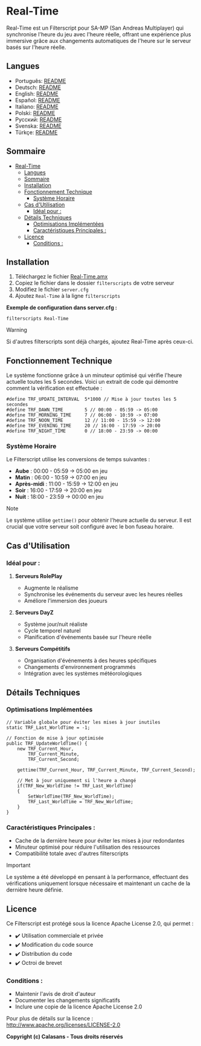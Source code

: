 # Real-Time

Real-Time est un Filterscript pour SA-MP (San Andreas Multiplayer) qui synchronise l'heure du jeu avec l'heure réelle, offrant une expérience plus immersive grâce aux changements automatiques de l'heure sur le serveur basés sur l'heure réelle.

## Langues

- Português: [README](../../)
- Deutsch: [README](../Deutsch/README.md)
- English: [README](../English/README.md)
- Español: [README](../Espanol/README.md)
- Italiano: [README](../Italiano/README.md)
- Polski: [README](../Polski/README.md)
- Русский: [README](../Русский/README.md)
- Svenska: [README](../Svenska/README.md)
- Türkçe: [README](../Turkce/README.md)

## Sommaire
- [Real-Time](#real-time)
  - [Langues](#langues)
  - [Sommaire](#sommaire)
  - [Installation](#installation)
  - [Fonctionnement Technique](#fonctionnement-technique)
    - [Système Horaire](#système-horaire)
  - [Cas d'Utilisation](#cas-dutilisation)
    - [Idéal pour :](#idéal-pour-)
  - [Détails Techniques](#détails-techniques)
    - [Optimisations Implémentées](#optimisations-implémentées)
    - [Caractéristiques Principales :](#caractéristiques-principales-)
  - [Licence](#licence)
    - [Conditions :](#conditions-)

## Installation

1. Téléchargez le fichier [Real-Time.amx](https://github.com/ocalasans/Real-Time/raw/refs/heads/main/src/Real-Time.amx)
2. Copiez le fichier dans le dossier `filterscripts` de votre serveur
3. Modifiez le fichier `server.cfg`
4. Ajoutez `Real-Time` à la ligne `filterscripts`

**Exemple de configuration dans server.cfg :**
```
filterscripts Real-Time
```

> [!WARNING]
> Si d'autres filterscripts sont déjà chargés, ajoutez Real-Time après ceux-ci.

## Fonctionnement Technique

Le système fonctionne grâce à un minuteur optimisé qui vérifie l'heure actuelle toutes les 5 secondes. Voici un extrait de code qui démontre comment la vérification est effectuée :

```pawn
#define TRF_UPDATE_INTERVAL  5*1000 // Mise à jour toutes les 5 secondes
#define TRF_DAWN_TIME        5 // 00:00 - 05:59 -> 05:00
#define TRF_MORNING_TIME     7 // 06:00 - 10:59 -> 07:00
#define TRF_NOON_TIME        12 // 11:00 - 15:59 -> 12:00
#define TRF_EVENING_TIME     20 // 16:00 - 17:59 -> 20:00
#define TRF_NIGHT_TIME       0 // 18:00 - 23:59 -> 00:00
```

### Système Horaire
Le Filterscript utilise les conversions de temps suivantes :
- **Aube** : 00:00 - 05:59 → 05:00 en jeu
- **Matin** : 06:00 - 10:59 → 07:00 en jeu
- **Après-midi** : 11:00 - 15:59 → 12:00 en jeu
- **Soir** : 16:00 - 17:59 → 20:00 en jeu
- **Nuit** : 18:00 - 23:59 → 00:00 en jeu

> [!NOTE]
> Le système utilise `gettime()` pour obtenir l'heure actuelle du serveur. Il est crucial que votre serveur soit configuré avec le bon fuseau horaire.

## Cas d'Utilisation

### Idéal pour :
1. **Serveurs RolePlay**
   - Augmente le réalisme
   - Synchronise les événements du serveur avec les heures réelles
   - Améliore l'immersion des joueurs

2. **Serveurs DayZ**
   - Système jour/nuit réaliste
   - Cycle temporel naturel
   - Planification d'événements basée sur l'heure réelle

3. **Serveurs Compétitifs**
   - Organisation d'événements à des heures spécifiques
   - Changements d'environnement programmés
   - Intégration avec les systèmes météorologiques

## Détails Techniques

### Optimisations Implémentées
```pawn
// Variable globale pour éviter les mises à jour inutiles
static TRF_Last_WorldTime = -1;

// Fonction de mise à jour optimisée
public TRF_UpdateWorldTime() {
    new TRF_Current_Hour,
        TRF_Current_Minute,
        TRF_Current_Second;
    
    gettime(TRF_Current_Hour, TRF_Current_Minute, TRF_Current_Second);
    
    // Met à jour uniquement si l'heure a changé
    if(TRF_New_WorldTime != TRF_Last_WorldTime)
    {
        SetWorldTime(TRF_New_WorldTime);
        TRF_Last_WorldTime = TRF_New_WorldTime;
    }
}
```

### Caractéristiques Principales :
- Cache de la dernière heure pour éviter les mises à jour redondantes
- Minuteur optimisé pour réduire l'utilisation des ressources
- Compatibilité totale avec d'autres filterscripts

> [!IMPORTANT]
> Le système a été développé en pensant à la performance, effectuant des vérifications uniquement lorsque nécessaire et maintenant un cache de la dernière heure définie.

## Licence

Ce Filterscript est protégé sous la licence Apache License 2.0, qui permet :

- ✔️ Utilisation commerciale et privée
- ✔️ Modification du code source
- ✔️ Distribution du code
- ✔️ Octroi de brevet

### Conditions :
- Maintenir l'avis de droit d'auteur
- Documenter les changements significatifs
- Inclure une copie de la licence Apache License 2.0

Pour plus de détails sur la licence : http://www.apache.org/licenses/LICENSE-2.0

**Copyright (c) Calasans - Tous droits réservés**